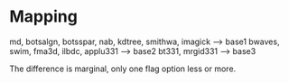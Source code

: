 # Mapping


md, botsalgn, botsspar, nab, kdtree, smithwa, imagick --> base1
bwaves, swim, fma3d, ilbdc, applu331 --> base2
bt331, mrgid331 --> base3


The difference is marginal, only one flag option less or more. 